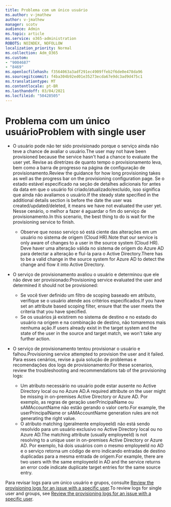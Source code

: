 ```yaml
---
title: Problema com um único usuário
ms.author: v-jmathew
author: v-jmathew
manager: scotv
audience: Admin
ms.topic: article
ms.service: o365-administration
ROBOTS: NOINDEX, NOFOLLOW
localization_priority: Normal
ms.collection: Adm_O365
ms.custom:
- "9004687"
- "8469"
ms.openlocfilehash: f3564063a3adf291ec4909ffeb2f6de0e478da96
ms.sourcegitcommit: f4ba304b92ed01e35273ecda67e9dc3ad9d475c1
ms.translationtype: MT
ms.contentlocale: pt-BR
ms.lasthandoff: 03/04/2021
ms.locfileid: "50428505"
---
```

# <a name="problem-with-single-user"></a><span data-ttu-id="6b29b-102">Problema com um único usuário</span><span class="sxs-lookup"><span data-stu-id="6b29b-102">Problem with single user</span></span>

- <span data-ttu-id="6b29b-103">O usuário pode não ter sido provisionado porque o serviço ainda não teve a chance de avaliar o usuário.</span><span class="sxs-lookup"><span data-stu-id="6b29b-103">The user may not have been provisioned because the service hasn't had a chance to evaluate the user yet.</span></span> <span data-ttu-id="6b29b-104">Revise as diretrizes de quanto tempo o provisionamento leva, bem como a barra de progresso na página de configuração de provisionamento.</span><span class="sxs-lookup"><span data-stu-id="6b29b-104">Review the guidance for how long provisioning takes as well as the progress bar on the provisioning configuration page.</span></span> <span data-ttu-id="6b29b-105">Se o estado estável especificado na seção de detalhes adicionais for antes da data em que o usuário foi criado/atualizado/excluído, isso significa que ainda não avaliamos o usuário.</span><span class="sxs-lookup"><span data-stu-id="6b29b-105">If the steady state specified in the additional details section is before the date the user was created/updated/deleted, it means we have not evaluated the user yet.</span></span> <span data-ttu-id="6b29b-106">Nesse cenário, o melhor a fazer é aguardar o fim do serviço de provisionamento.</span><span class="sxs-lookup"><span data-stu-id="6b29b-106">In this scenario, the best thing to do is wait for the provisioning service to finish.</span></span>

  - <span data-ttu-id="6b29b-107">Observe que nosso serviço só está ciente das alterações em um usuário no sistema de origem (Cloud HR).</span><span class="sxs-lookup"><span data-stu-id="6b29b-107">Note that our service is only aware of changes to a user in the source system (Cloud HR).</span></span> <span data-ttu-id="6b29b-108">Deve haver uma alteração válida no sistema de origem do Azure AD para detectar a alteração e fluí-la para o Active Directory.</span><span class="sxs-lookup"><span data-stu-id="6b29b-108">There has to be a valid change in the source system for Azure AD to detect the change and flow it into Active Directory.</span></span>
- <span data-ttu-id="6b29b-109">O serviço de provisionamento avaliou o usuário e determinou que ele não deve ser provisionado:</span><span class="sxs-lookup"><span data-stu-id="6b29b-109">Provisioning service evaluated the user and determined it should not be provisioned:</span></span>
  - <span data-ttu-id="6b29b-110">Se você tiver definido um filtro de scoping baseado em atributo, verifique se o usuário atende aos critérios especificados.</span><span class="sxs-lookup"><span data-stu-id="6b29b-110">If you have set an attribute based scoping filter, ensure that the user meets the criteria that you have specified.</span></span>
  - <span data-ttu-id="6b29b-111">Se os usuários já existirem no sistema de destino e no estado do usuário na origem e na combinação de destino, não tomaremos mais nenhuma ação.</span><span class="sxs-lookup"><span data-stu-id="6b29b-111">If users already exist in the target system and the state of the user in the source and target match, we won't take any further action.</span></span>
- <span data-ttu-id="6b29b-112">O serviço de provisionamento tentou provisionar o usuário e falhou.</span><span class="sxs-lookup"><span data-stu-id="6b29b-112">Provisioning service attempted to provision the user and it failed.</span></span> <span data-ttu-id="6b29b-113">Para esses cenários, revise a guia solução de problemas e recomendações dos logs de provisionamento:</span><span class="sxs-lookup"><span data-stu-id="6b29b-113">For these scenarios, review the troubleshooting and recommendations tab of the provisioning logs:</span></span>
  - <span data-ttu-id="6b29b-114">Um atributo necessário no usuário pode estar ausente no Active Directory local ou no Azure AD.</span><span class="sxs-lookup"><span data-stu-id="6b29b-114">A required attribute on the user might be missing in on-premises Active Directory or Azure AD.</span></span> <span data-ttu-id="6b29b-115">Por exemplo, as regras de geração userPrincipalName ou sAMAccountName não estão gerando o valor certo.</span><span class="sxs-lookup"><span data-stu-id="6b29b-115">For example, the userPrincipalName or sAMAccountName generation rules are not generating the right value.</span></span>
  - <span data-ttu-id="6b29b-116">O atributo matching (geralmente employeeId) não está sendo resolvido para um usuário exclusivo no Active Directory local ou no Azure AD.</span><span class="sxs-lookup"><span data-stu-id="6b29b-116">The matching attribute (usually employeeId) is not resolving to a unique user in on-premises Active Directory or Azure AD.</span></span> <span data-ttu-id="6b29b-117">Por exemplo, há dois usuários com o mesmo employeeId no AD e o serviço retorna um código de erro indicando entradas de destino duplicadas para a mesma entrada de origem.</span><span class="sxs-lookup"><span data-stu-id="6b29b-117">For example, there are two users with the same employeeId in AD and the service returns an error code indicate duplicate target entries for the same source entry.</span></span>

<span data-ttu-id="6b29b-118">Para revisar logs para um único usuário e grupos, consulte [Review the provisioning logs for an issue with a specific user](https://docs.microsoft.com/azure/active-directory/reports-monitoring/concept-provisioning-logs).</span><span class="sxs-lookup"><span data-stu-id="6b29b-118">To review logs for single user and groups, see [Review the provisioning logs for an issue with a specific user](https://docs.microsoft.com/azure/active-directory/reports-monitoring/concept-provisioning-logs).</span></span>
